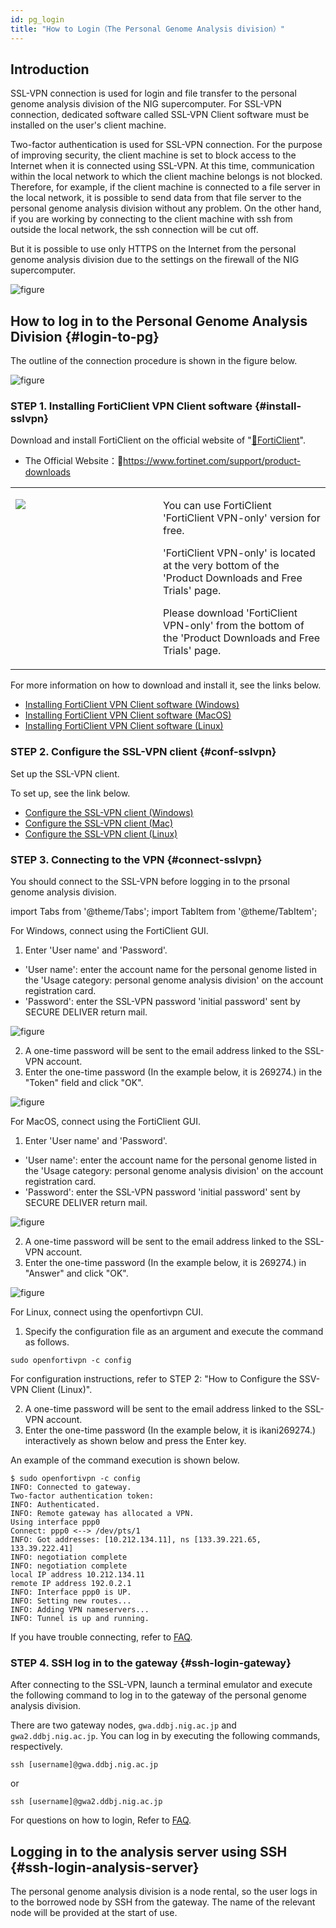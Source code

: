 ```yaml
---
id: pg_login
title: "How to Login（The Personal Genome Analysis division）"
---
```



## Introduction

SSL-VPN connection is used for login and file transfer to the personal genome analysis division of the NIG supercomputer. For SSL-VPN connection, dedicated software called SSL-VPN Client software must be installed on the user's client machine. 

Two-factor authentication is used for SSL-VPN connection. For the purpose of improving security, the client machine is set to block access to the Internet when it is connected using SSL-VPN. At this time, communication within the local network to which the client machine belongs is not blocked. Therefore, for example, if the client machine is connected to a file server in the local network, it is possible to send data from that file server to the personal genome analysis division without any problem. On the other hand, if you are working by connecting to the client machine with ssh from outside the local network, the ssh connection will be cut off.

But it is possible to use only HTTPS on the Internet from the personal genome analysis division due to the settings on the firewall of the NIG supercomputer.


![figure](sslvpn.png)


## How to log in to the Personal Genome Analysis Division {#login-to-pg}

The outline of the connection procedure is shown in the figure below.

![figure](howto.png)

### STEP 1. Installing FortiClient VPN Client software {#install-sslvpn}


Download and install FortiClient on the official website of "[&#x1f517;FortiClient](https://www.fortinet.com/support/product-downloads)".

- The Official Website：&#x1f517;https://www.fortinet.com/support/product-downloads

<table>
<tr>
<td width="400" valign="top">

![](forticlientonly.png)

</td>
<td width="400" valign="top">

You can use FortiClient 'FortiClient VPN-only' version for free.

'FortiClient VPN-only' is located at the very bottom of the 'Product Downloads and Free Trials' page.

Please download 'FortiClient VPN-only' from the bottom of the 'Product Downloads and Free Trials' page.

</td>
</tr>
</table>

For more information on how to download and install it, see the links below.

- [Installing FortiClient VPN Client software (Windows)](/guides/FAQ/faq_personal_genome/pg_login_ssl-vpn_install_win)
- [Installing FortiClient VPN Client software (MacOS)](/guides/FAQ/faq_personal_genome/pg_login_ssl-vpn_install_mac)
- [Installing FortiClient VPN Client software (Linux)](/guides/FAQ/faq_personal_genome/pg_login_ssl-vpn_install_linux)


### STEP 2. Configure the SSL-VPN client {#conf-sslvpn}


Set up the SSL-VPN client.

To set up, see the link below.
- [Configure the SSL-VPN client (Windows)](/guides/FAQ/faq_personal_genome/pg_login_ssl-vpn_configure_file_win)
- [Configure the SSL-VPN client (Mac)](/guides/FAQ/faq_personal_genome/pg_login_ssl-vpn_configure_file_mac)
- [Configure the SSL-VPN client (Linux)](/guides/FAQ/faq_personal_genome/pg_login_ssl-vpn_configure_file_linux)


### STEP 3. Connecting to the VPN  {#connect-sslvpn}

You should connect to the SSL-VPN before logging in to the prsonal genome analysis division.

import Tabs from '@theme/Tabs';
import TabItem from '@theme/TabItem';

<Tabs>
<TabItem value="windows" label="Windows" attributes={{className: 'tab-blue'}}>
<div className="tab-blue-content">


For Windows, connect using the FortiClient GUI.

1. Enter 'User name' and 'Password'.
 - 'User name': enter the account name for the personal genome listed in the 'Usage category: personal genome analysis division' on the account registration card.
 - 'Password': enter the SSL-VPN password 'initial password' sent by SECURE DELIVER return mail.

![figure](VPNwin_13.png) 

2. A one-time password will be sent to the email address linked to the SSL-VPN account.
3. Enter the one-time password (In the example below, it is 269274.) in the "Token" field and click "OK".

![figure](VPNwin_16.png)

</div>
</TabItem>
<TabItem value="mac" label="MacOS" attributes={{className: 'tab-orange'}}>
<div className="tab-orange-content">

For MacOS, connect using the FortiClient GUI.

1. Enter 'User name' and 'Password'.
 - 'User name': enter the account name for the personal genome listed in the 'Usage category: personal genome analysis division' on the account registration card.
 - 'Password': enter the SSL-VPN password 'initial password' sent by SECURE DELIVER return mail.

![figure](VPNwin_13.png) 

2. A one-time password will be sent to the email address linked to the SSL-VPN account.
3. Enter the one-time password (In the example below, it is 269274.) in "Answer" and click "OK".

![figure](VPN_Mac_install_19.png)

</div>
</TabItem>
<TabItem value="linux" label="Linux" attributes={{className: 'tab-green'}}>
<div className="tab-green-content">

For Linux, connect using the openfortivpn CUI.

1. Specify the configuration file as an argument and execute the command as follows.

```
sudo openfortivpn -c config
```

For configuration instructions, refer to STEP 2: "How to Configure the SSV-VPN Client (Linux)".

2. A one-time password will be sent to the email address linked to the SSL-VPN account.
3. Enter the one-time password (In the example below, it is ikani269274.) interactively as shown below and press the Enter key.

An example of the command execution is shown below.

```
$ sudo openfortivpn -c config
INFO: Connected to gateway.
Two-factor authentication token:
INFO: Authenticated.
INFO: Remote gateway has allocated a VPN.
Using interface ppp0
Connect: ppp0 <--> /dev/pts/1
INFO: Got addresses: [10.212.134.11], ns [133.39.221.65, 133.39.222.41]
INFO: negotiation complete
INFO: negotiation complete
local IP address 10.212.134.11
remote IP address 192.0.2.1
INFO: Interface ppp0 is UP.
INFO: Setting new routes...
INFO: Adding VPN nameservers...
INFO: Tunnel is up and running.
```

</div>
</TabItem> 
</Tabs> 

If you have trouble connecting, refer to [FAQ](/guides/FAQ/faq_personal_genome/faq_forticlient/#dialogbox_disappear).

### STEP 4. SSH log in to the gateway {#ssh-login-gateway}

After connecting to the SSL-VPN, launch a terminal emulator and execute the following command to log in to the gateway of the personal genome analysis division.

There are two gateway nodes, `gwa.ddbj.nig.ac.jp` and `gwa2.ddbj.nig.ac.jp`. You can log in by executing the following commands, respectively.

```
ssh [username]@gwa.ddbj.nig.ac.jp 
```

or

```
ssh [username]@gwa2.ddbj.nig.ac.jp 
```

For questions on how to login, Refer to [FAQ](/guides/FAQ/faq_personal_genome/faq_forticlient/#dialogbox_disappear).


## Logging in to the analysis server using SSH {#ssh-login-analysis-server}

The personal genome analysis division is a node rental, so the user logs in to the borrowed node by SSH from the gateway.
The name of the relevant node will be provided at the start of use.


